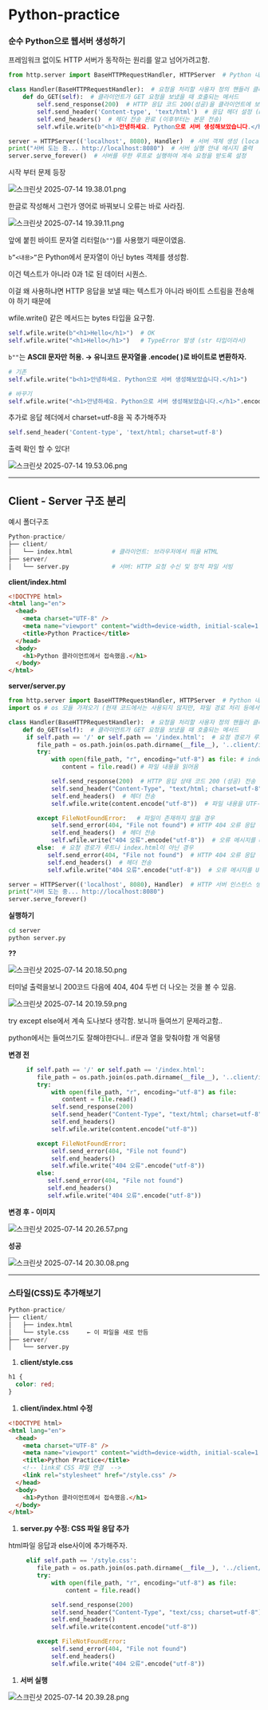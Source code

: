 # Python-practice

### 순수 Python으로 웹서버 생성하기

프레임워크 없이도 HTTP 서버가 동작하는 원리를 알고 넘어가려고함.

```python
from http.server import BaseHTTPRequestHandler, HTTPServer  # Python 내장 HTTP 서버 모듈에서 요청 처리 클래스와 서버 클래스 가져옴

class Handler(BaseHTTPRequestHandler):  # 요청을 처리할 사용자 정의 핸들러 클래스 정의 (BaseHTTPRequestHandler 상속)
    def do_GET(self):  # 클라이언트가 GET 요청을 보냈을 때 호출되는 메서드
        self.send_response(200)  # HTTP 응답 코드 200(성공)을 클라이언트에 보냄
        self.send_header('Content-type', 'text/html')  # 응답 헤더 설정 (HTML 형식으로 응답)
        self.end_headers()  # 헤더 전송 완료 (이후부터는 본문 전송)
        self.wfile.write(b"<h1>안녕하세요. Python으로 서버 생성해보았습니다.</h1>")  # 클라이언트에 HTML 본문 전송 (바이트 형식)

server = HTTPServer(('localhost', 8080), Handler)  # 서버 객체 생성 (localhost의 8080 포트에서 Handler로 요청 처리)
print("서버 도는 중... http://localhost:8080")  # 서버 실행 안내 메시지 출력
server.serve_forever()  # 서버를 무한 루프로 실행하여 계속 요청을 받도록 설정
```

시작 부터 문제 등장

![스크린샷 2025-07-14 19.38.01.png](attachment:e9063426-8f7f-4129-9a23-d889e389568a:스크린샷_2025-07-14_19.38.01.png)

한글로 작성해서 그런가 영어로 바꿔보니 오류는 바로 사라짐.

![스크린샷 2025-07-14 19.39.11.png](attachment:3de474c8-1fae-485e-a6cc-e0d07b17383a:스크린샷_2025-07-14_19.39.11.png)

앞에 붙힌 바이트 문자열 리터럴(`b""`)를 사용했기 때문이였음.

`b”<내용>”`은 Python에서 문자열이 아닌 bytes 객체를 생성함.

이건 텍스트가 아니라 0과 1로 된 데이터 시퀀스.

이걸 왜 사용하냐면 HTTP 응답을 보낼 때는 텍스트가 아니라 바이트 스트림을 전송해야 하기 때문에

wfile.write() 같은 메서드는 bytes 타입을 요구함.

```python
self.wfile.write(b"<h1>Hello</h1>")  # OK
self.wfile.write("<h1>Hello</h1>")   # TypeError 발생 (str 타입이라서)
```

`b""`는 **ASCII 문자만 허용. → 유니코드 문자열을 .encode( )로 바이트로 변환하자.**

```python
# 기존
self.wfile.write("b<h1>안녕하세요. Python으로 서버 생성해보았습니다.</h1>")

# 바꾸기
self.wfile.write("<h1>안녕하세요. Python으로 서버 생성해보았습니다.</h1>".encode("utf-8"))
```

추가로 응답 헤더에서 charset=utf-8을 꼭 추가해주자

```python
self.send_header('Content-type', 'text/html; charset=utf-8')
```

출력 확인 할 수 있다!

![스크린샷 2025-07-14 19.53.06.png](attachment:f24c941b-3824-471a-b852-9d10a90e5780:스크린샷_2025-07-14_19.53.06.png)

---

## Client - Server 구조 분리

예시 폴더구조

```python
Python-practice/
├── client/
│   └── index.html           # 클라이언트: 브라우저에서 띄울 HTML
├── server/
│   └── server.py            # 서버: HTTP 요청 수신 및 정적 파일 서빙
```

**client/index.html**

```html
<!DOCTYPE html>
<html lang="en">
  <head>
    <meta charset="UTF-8" />
    <meta name="viewport" content="width=device-width, initial-scale=1.0" />
    <title>Python Practice</title>
  </head>
  <body>
    <h1>Python 클라이언트에서 접속했음.</h1>
  </body>
</html>
```

**server/server.py**

```python
from http.server import BaseHTTPRequestHandler, HTTPServer  # Python 내장 HTTP 서버 모듈에서 요청 처리 클래스와 서버 클래스 가져옴
import os # os 모듈 가져오기 (현재 코드에서는 사용되지 않지만, 파일 경로 처리 등에서 유용할 수 있음)

class Handler(BaseHTTPRequestHandler):  # 요청을 처리할 사용자 정의 핸들러 클래스 정의 (BaseHTTPRequestHandler 상속)
    def do_GET(self):  # 클라이언트가 GET 요청을 보냈을 때 호출되는 메서드
     if self.path == '/' or self.path == '/index.html':  # 요청 경로가 루트 또는 index.html인 경우
        file_path = os.path.join(os.path.dirname(__file__), '..client/index.html') # index.html 파일 경로 설정
        try:
            with open(file_path, "r", encoding="utf-8") as file: # index.html 파일을 읽기 모드로 열기
               content = file.read() # 파일 내용을 읽어옴

            self.send_response(200)  # HTTP 응답 상태 코드 200 (성공) 전송
            self.send_header("Content-Type", "text/html; charset=utf-8")  # 응답 헤더에 콘텐츠 타입 설정
            self.end_headers()  # 헤더 전송
            self.wfile.write(content.encode("utf-8"))  # 파일 내용을 UTF-8로 인코딩하여 응답 본문에 작성

        except FileNotFoundError:   # 파일이 존재하지 않을 경우
            self.send_error(404, "File not found") # HTTP 404 오류 응답 전송
            self.end_headers()  # 헤더 전송
            self.wfile.write("404 오류".encode("utf-8"))  # 오류 메시지를 UTF-8로 인코딩하여 응답 본문에 작성
        else:  # 요청 경로가 루트나 index.html이 아닌 경우
           self.send_error(404, "File not found")  # HTTP 404 오류 응답 전송
           self.end_headers()  # 헤더 전송
           self.wfile.write("404 오류".encode("utf-8"))  # 오류 메시지를 UTF-8로 인코딩하여 응답 본문에 작성

server = HTTPServer(('localhost', 8080), Handler)  # HTTP 서버 인스턴스 생성 (localhost:8000에서 요청을 처리하도록 설정)
print("서버 도는 중... http://localhost:8080")
server.serve_forever()
```

**실행하기**

```bash
cd server
python server.py
```

**??**

![스크린샷 2025-07-14 20.18.50.png](attachment:668ac32c-f4af-4767-8320-9db46e1cd73e:스크린샷_2025-07-14_20.18.50.png)

터미널 출력을보니 200코드 다음에 404, 404 두번 더 나오는 것을 볼 수 있음.

![스크린샷 2025-07-14 20.19.59.png](attachment:b45a800f-14e6-43d9-bca2-076efef9374b:스크린샷_2025-07-14_20.19.59.png)

try except else에서 계속 도나보다 생각함. 보니까 들여쓰기 문제라고함..

python에서는 들여쓰기도 잘해야한다니.. if문과 열을 맞춰야함 개 억울탱

**변경 전**

```python
     if self.path == '/' or self.path == '/index.html':
        file_path = os.path.join(os.path.dirname(__file__), '..client/index.html')
        try:
            with open(file_path, "r", encoding="utf-8") as file:
               content = file.read()
            self.send_response(200)
            self.send_header("Content-Type", "text/html; charset=utf-8")
            self.end_headers()
            self.wfile.write(content.encode("utf-8"))

        except FileNotFoundError:
            self.send_error(404, "File not found")
            self.end_headers()
            self.wfile.write("404 오류".encode("utf-8"))
        else:
           self.send_error(404, "File not found")
           self.end_headers()
           self.wfile.write("404 오류".encode("utf-8"))

```

**변경 후 - 이미지**

![스크린샷 2025-07-14 20.26.57.png](attachment:bd21a84c-649a-480a-a892-e6577d998bb7:스크린샷_2025-07-14_20.26.57.png)

**성공**

![스크린샷 2025-07-14 20.30.08.png](attachment:59e54434-f0cf-4e25-b041-bef4ccf561b4:스크린샷_2025-07-14_20.30.08.png)

---

### 스타일(CSS)도 추가해보기

```python
Python-practice/
├── client/
│   ├── index.html
│   └── style.css     ← 이 파일을 새로 만듬
├── server/
│   └── server.py
```

1. **client/style.css**

```css
h1 {
  color: red;
}
```

1. **client/index.html 수정**

```html
<!DOCTYPE html>
<html lang="en">
  <head>
    <meta charset="UTF-8" />
    <meta name="viewport" content="width=device-width, initial-scale=1.0" />
    <title>Python Practice</title>
    <!-- link로 CSS 파일 연결  -->
    <link rel="stylesheet" href="/style.css" />
  </head>
  <body>
    <h1>Python 클라이언트에서 접속했음.</h1>
  </body>
</html>
```

1. **server.py 수정: CSS 파일 응답 추가**

html파일 응답과 else사이에 추가해주자.

```python
     elif self.path == '/style.css':
        file_path = os.path.join(os.path.dirname(__file__), '../client/style.css') # style.css 파일 경로 설정
        try:
            with open(file_path, "r", encoding="utf-8") as file:
                content = file.read()

            self.send_response(200)
            self.send_header("Content-Type", "text/css; charset=utf-8")
            self.end_headers()
            self.wfile.write(content.encode("utf-8"))

        except FileNotFoundError:
            self.send_error(404, "File not found")
            self.end_headers()
            self.wfile.write("404 오류".encode("utf-8"))
```

1. **서버 실행**

![스크린샷 2025-07-14 20.39.28.png](attachment:f62e3db6-6c8c-4975-8fd1-20d7b50e65a7:스크린샷_2025-07-14_20.39.28.png)
